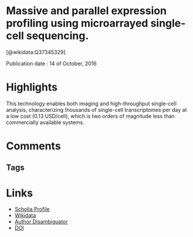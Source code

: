 
Massive and parallel expression profiling using microarrayed single-cell sequencing.
====================================================================================
  
  [@wikidata:Q37345329]  
  
Publication date : 14 of October, 2016  

# Highlights
This technology enables both imaging and high-throughput single-cell analysis,
characterizing thousands of single-cell transcriptomes per day at a low cost (0.13 USD/cell),
which is two orders of magnitude less than commercially available systems.

# Comments

## Tags

# Links
  
 * [Scholia Profile](https://scholia.toolforge.org/work/Q37345329)  
 * [Wikidata](https://www.wikidata.org/wiki/Q37345329)  
 * [Author Disambiguator](https://author-disambiguator.toolforge.org/work_item_oauth.php?id=Q37345329&batch_id=&match=1&author_list_id=&doit=Get+author+links+for+work)  
 * [DOI](https://doi.org/10.1038/NCOMMS13182)  
